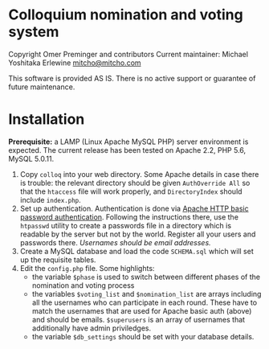 # Colloquium nomination and voting system

Copyright Omer Preminger and contributors
Current maintainer: Michael Yoshitaka Erlewine <mitcho@mitcho.com>

This software is provided AS IS. There is no active support or guarantee of future maintenance.

# Installation

**Prerequisite:** a LAMP (Linux Apache MySQL PHP) server environment is expected. The current release has been tested on Apache 2.2, PHP 5.6, MySQL 5.0.11.

1.	Copy `colloq` into your web directory.
	Some Apache details in case there is trouble: the relevant directory should be given `AuthOverride All` so that the `htaccess` file will work properly, and `DirectoryIndex` should include `index.php`.
2.	Set up authentication. Authentication is done via [Apache HTTP basic password authentication](https://wiki.apache.org/httpd/PasswordBasicAuth). Following the instructions there, use the `htpasswd` utility to create a passwords file in a directory which is readable by the server but not by the world. Register all your users and passwords there. *Usernames should be email addresses.*
3.	Create a MySQL database and load the code `SCHEMA.sql` which will set up the requisite tables.
4.	Edit the `config.php` file. Some highlights:
	- the variable `$phase` is used to switch between different phases of the nomination and voting process
	- the variables `$voting_list` and `$nomination_list` are arrays including all the usernames who can participate in each round. These have to match the usernames that are used for Apache basic auth (above) and should be emails. `$superusers` is an array of usernames that additionally have admin priviledges.
	- the variable `$db_settings` should be set with your database details.
